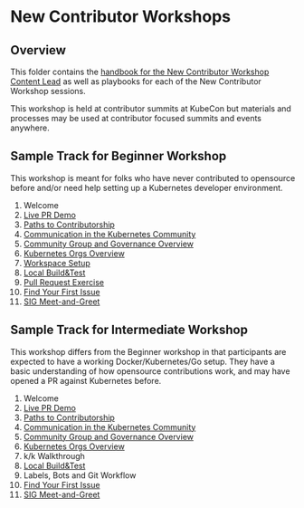 # New Contributor Workshops


## Overview

This folder contains the [handbook for the New Contributor Workshop Content Lead](./new-contributor-workshop-lead.md) as well as playbooks for each of the New Contributor Workshop sessions.

This workshop is held at contributor summits at KubeCon but materials and processes may be used at contributor focused summits and events anywhere.

## Sample Track for Beginner Workshop

This workshop is meant for folks who have never contributed to opensource before and/or need help setting up a Kubernetes developer environment.

1. Welcome
1. [Live PR Demo](./live-pr-demo.md)
1. [Paths to Contributorship](./contributor-paths.md)
1. [Communication in the Kubernetes Community](./how-we-communicate.md)
1. [Community Group and Governance Overview](./community-groups.md)
1. [Kubernetes Orgs Overview](./repo-tour.md)
1. [Workspace Setup](./workspace-setup.md)
1. [Local Build&Test](./build-and-test.md)
1. [Pull Request Exercise](./playground-exercise.md)
1. [Find Your First Issue](./first-issue-help.md)
1. [SIG Meet-and-Greet](/events/events-team/content/sig-contrib-events.md#sig-meet-and-greet)

## Sample Track for Intermediate Workshop

This workshop differs from the Beginner workshop in that participants are expected to have a working Docker/Kubernetes/Go setup. They have a basic understanding of how opensource contributions work, and may have opened a PR against Kubernetes before.

1. Welcome
1. [Live PR Demo](./live-pr-demo.md)
1. [Paths to Contributorship](./contributor-paths.md)
1. [Communication in the Kubernetes Community](./how-we-communicate.md)
1. [Community Group and Governance Overview](./community-groups.md)
1. [Kubernetes Orgs Overview](./repo-tour.md)
1. k/k Walkthrough
1. [Local Build&Test](./build-and-test.md)
1. Labels, Bots and Git Workflow
1. [Find Your First Issue](./first-issue-help.md)
1. [SIG Meet-and-Greet](/events/events-team/content/sig-contrib-events.md#sig-meet-and-greet)

